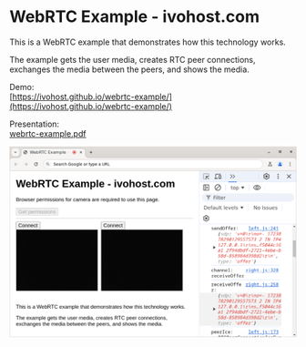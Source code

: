 # WebRTC Example - ivohost.com

This is a WebRTC example that demonstrates how this technology works.

The example gets the user media, creates RTC peer connections, exchanges the media between the peers, and shows the media.

Demo:  
[https://ivohost.github.io/webrtc-example/](https://ivohost.github.io/webrtc-example/)

Presentation:  
[webrtc-example.pdf](webrtc-example.pdf)


![WebRTC example](webrtc-example.png)
